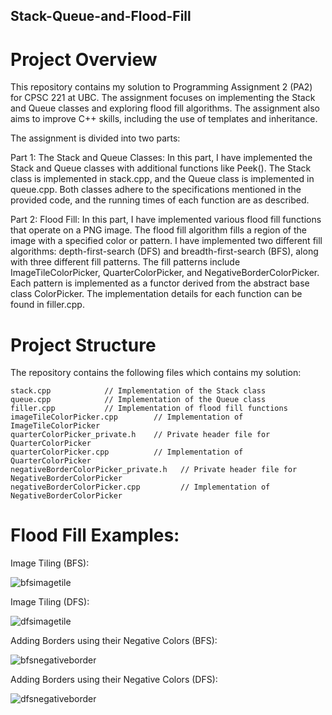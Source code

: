 ## Stack-Queue-and-Flood-Fill

# Project Overview
This repository contains my solution to Programming Assignment 2 (PA2) for CPSC 221 at UBC. The assignment focuses on implementing the Stack and Queue classes and exploring flood fill algorithms. The assignment also aims to improve C++ skills, including the use of templates and inheritance.

The assignment is divided into two parts:

Part 1: The Stack and Queue Classes: In this part, I have implemented the Stack and Queue classes with additional functions like Peek(). The Stack class is implemented in stack.cpp, and the Queue class is implemented in queue.cpp. Both classes adhere to the specifications mentioned in the provided code, and the running times of each function are as described.

Part 2: Flood Fill: In this part, I have implemented various flood fill functions that operate on a PNG image. The flood fill algorithm fills a region of the image with a specified color or pattern. I have implemented two different fill algorithms: depth-first-search (DFS) and breadth-first-search (BFS), along with three different fill patterns. The fill patterns include ImageTileColorPicker, QuarterColorPicker, and NegativeBorderColorPicker. Each pattern is implemented as a functor derived from the abstract base class ColorPicker. The implementation details for each function can be found in filler.cpp.

# Project Structure

The repository contains the following files which contains my solution:

    stack.cpp            // Implementation of the Stack class
    queue.cpp            // Implementation of the Queue class
    filler.cpp           // Implementation of flood fill functions
    imageTileColorPicker.cpp        // Implementation of ImageTileColorPicker
    quarterColorPicker_private.h    // Private header file for QuarterColorPicker
    quarterColorPicker.cpp          // Implementation of QuarterColorPicker
    negativeBorderColorPicker_private.h   // Private header file for NegativeBorderColorPicker
    negativeBorderColorPicker.cpp         // Implementation of NegativeBorderColorPicker
    
 # Flood Fill Examples:
 
Image Tiling (BFS):

![bfsimagetile](https://github.com/jamesedra/Stack-Queue-and-Flood-Fill/assets/107374254/aba5b62b-9e9a-4d5b-90eb-c2016af15aa7)

Image Tiling (DFS):

![dfsimagetile](https://github.com/jamesedra/Stack-Queue-and-Flood-Fill/assets/107374254/498e2167-4d74-4375-a825-fd4aef45027b)

Adding Borders using their Negative Colors (BFS):

![bfsnegativeborder](https://github.com/jamesedra/Stack-Queue-and-Flood-Fill/assets/107374254/265491e4-4d10-42aa-a679-357d565d6c8d)

Adding Borders using their Negative Colors (DFS):

![dfsnegativeborder](https://github.com/jamesedra/Stack-Queue-and-Flood-Fill/assets/107374254/ae6a7d2a-afd5-44d6-a636-ce5ced51d8b2)





